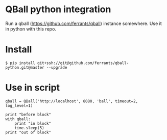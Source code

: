 QBall python integration
========================

Run a qball (https://github.com/ferrants/qball)  instance somewhere. Use it in python with this repo.

Install
=======
```
$ pip install git+ssh://git@github.com/ferrants/qball-python.git@master --upgrade
```

Use in script
=============
```
qball = QBall('http://localhost', 8080, 'ball', timeout=2, log_level=1)

print "before block"
with qball:
    print "in block"
    time.sleep(5)
print "out of block"
```

